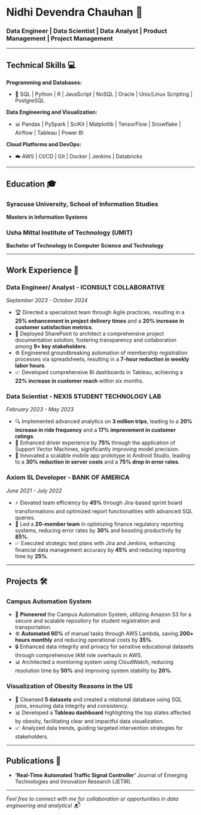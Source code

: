 # Nidhi Devendra Chauhan 🌟
### Data Engineer | Data Scientist | Data Analyst | Product Management | Project Management

---

## **Technical Skills** 💻
**Programming and Databases:**  
- 🐍 SQL | Python | R | JavaScript | NoSQL | Oracle | Unix/Linux Scripting | PostgreSQL

**Data Engineering and Visualization:**  
- 📊 Pandas | PySpark | SciKit | Matplotlib | TensorFlow | Snowflake | Airflow | Tableau | Power BI

**Cloud Platforms and DevOps:**  
- ☁️ AWS | CI/CD | Git | Docker | Jenkins | Databricks

---

## **Education** 🎓
### Syracuse University, School of Information Studies
**Masters in Information Systems** 

### Usha Mittal Institute of Technology (UMIT)
**Bachelor of Technology in Computer Science and Technology**

---

## **Work Experience** 🚀

### **Data Engineer/ Analyst - ICONSULT COLLABORATIVE**  
*September 2023 - October 2024*
- 🏆 Directed a specialized team through Agile practices, resulting in a **25% enhancement in project delivery times** and a **20% increase in customer satisfaction metrics**. 
- 🔗 Deployed SharePoint to architect a comprehensive project documentation solution, fostering transparency and collaboration among **9+ key stakeholders**. 
- ⚙️ Engineered groundbreaking automation of membership registration processes via spreadsheets, resulting in a **7-hour reduction in weekly labor hours**. 
- 📈 Developed comprehensive BI dashboards in Tableau, achieving a **22% increase in customer reach** within six months.

### **Data Scientist - NEXIS STUDENT TECHNOLOGY LAB**  
*February 2023 - May 2023*
- 🔍 Implemented advanced analytics on **3 million trips**, leading to a **20% increase in ride frequency** and a **17% improvement in customer ratings**.
- 🚀 Enhanced driver experience by **75%** through the application of Support Vector Machines, significantly improving model precision.
- 📱 Innovated a scalable mobile app prototype in Android Studio, leading to a **30% reduction in server costs** and a **75% drop in error rates**.

### **Axiom SL Developer - BANK OF AMERICA**  
*June 2021 - July 2022*
- ⚡ Elevated team efficiency by **45%** through Jira-based sprint board transformations and optimized report functionalities with advanced SQL queries.
- 👥 Led a **20-member team** in optimizing finance regulatory reporting systems, reducing error rates by **30%** and boosting productivity by **85%**.
- ✅ Executed strategic test plans with Jira and Jenkins, enhancing financial data management accuracy by **45%** and reducing reporting time by **25%**.

---

## **Projects** 🛠️

### **Campus Automation System**
- 🏢 **Pioneered** the Campus Automation System, utilizing Amazon S3 for a secure and scalable repository for student registration and transportation. 
- ⚙️ **Automated 60%** of manual tasks through AWS Lambda, saving **200+ hours monthly** and reducing operational costs by **35%**. 
- 🔒 Enhanced data integrity and privacy for sensitive educational datasets through comprehensive IAM role overhauls in AWS. 
- 📊 Architected a monitoring system using CloudWatch, reducing resolution time by **50%** and improving system stability by **20%**.

### **Visualization of Obesity Reasons in the US**
- 🔄 Cleansed **5 datasets** and created a relational database using SQL joins, ensuring data integrity and consistency. 
- 📊 Developed a **Tableau dashboard** highlighting the top states affected by obesity, facilitating clear and impactful data visualization. 
- 📈 Analyzed data trends, guiding targeted intervention strategies for stakeholders.

---

## **Publications** 📖
- **‘Real-Time Automated Traffic Signal Controller’** Journal of Emerging Technologies and Innovation Research (JETIR).

---

*Feel free to connect with me for collaboration or opportunities in data engineering and analytics! 📬*
